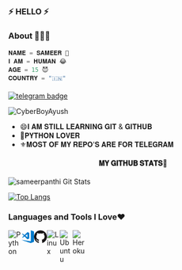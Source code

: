 
### ⚡ HELLO ⚡

### About 🙋🏻‍♂️
```python
𝐍𝐀𝐌𝐄 = 𝐒𝐀𝐌𝐄𝐄𝐑 💖
𝐈 𝐀𝐌 = 𝐇𝐔𝐌𝐀𝐍 😂
𝐀𝐆𝐄 = 15 😈
𝐂𝐎𝐔𝐍𝐓𝐑𝐘 = "🇮🇳"
```
#### 
[![telegram badge](https://img.shields.io/badge/SAMEER-30302f?style=for-the-badge&logo=telegram)](https://t.me/SAMEER_795)
<p align="left"> <img src="https://komarev.com/ghpvc/?username=SAMEER&label=Profile%20Views&color=orange&style=flat-square" alt="CyberBoyAyush" /> </p>

- 😄𝐈 𝐀𝐌 𝐒𝐓𝐈𝐋𝐋 𝐋𝐄𝐀𝐑𝐍𝐈𝐍𝐆 𝐆𝐈𝐓 & 𝐆𝐈𝐓𝐇𝐔𝐁
- 🥰𝐏𝐘𝐓𝐇𝐎𝐍 𝐋𝐎𝐕𝐄𝐑
- ⚜️𝐌𝐎𝐒𝐓 𝐎𝐅 𝐌𝐘 𝐑𝐄𝐏𝐎'𝐒 𝐀𝐑𝐄 𝐅𝐎𝐑 𝐓𝐄𝐋𝐄𝐆𝐑𝐀𝐌

<h4 align="center"><b>𝐌𝐘 𝐆𝐈𝐓𝐇𝐔𝐁 𝐒𝐓𝐀𝐓𝐒💛</b></h4>

![sameerpanthi Git Stats](https://github-readme-stats.vercel.app/api?username=sameerpanthi&include_all_commits=true&count_private=true&theme=highcontrast)

[![Top Langs](https://github-readme-stats.vercel.app/api/top-langs/?username=sameerpanthi&layout=compact&theme=radical)](https://github.com/sameerpanthi)

### Languages and Tools I Love❤️
[<img align="left" alt="Python" width="26px" src="https://upload.wikimedia.org/wikipedia/commons/thumb/c/c3/Python-logo-notext.svg/600px-Python-logo-notext.svg.png" />](https://python.org/)
[<img align="left" alt="Visual Studio Code" width="26px" src="https://raw.githubusercontent.com/github/explore/80688e429a7d4ef2fca1e82350fe8e3517d3494d/topics/visual-studio-code/visual-studio-code.png" />](https://code.visualstudio.com/)
[<img align="left" alt="GitHub" width="26px" src="https://raw.githubusercontent.com/github/explore/78df643247d429f6cc873026c0622819ad797942/topics/github/github.png" />](https://git-scm.com/)
[<img align="left" alt="Linux" width="26px" src="https://www.freepnglogos.com/uploads/linux-png/difference-between-linux-and-window-operating-system-3.png" />](https://www.linux.org/)
[<img align="left" alt="Ubuntu" width="26px" src="https://assets.ubuntu.com/v1/29985a98-ubuntu-logo32.png" />](https://www.ubuntu.com)
[<img align="left" alt="Heroku" width="26px" src="https://www.nicepng.com/png/full/223-2233246_heroku-logo-salesforce-heroku.png" />](https://heroku.com/)

<br />
<br />
